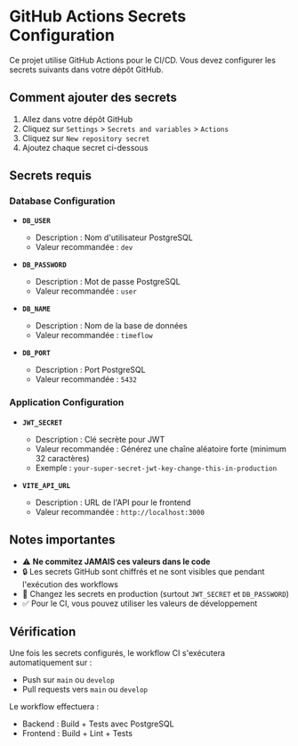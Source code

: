 # GitHub Actions Secrets Configuration

Ce projet utilise GitHub Actions pour le CI/CD. Vous devez configurer les secrets suivants dans votre dépôt GitHub.

## Comment ajouter des secrets

1. Allez dans votre dépôt GitHub
2. Cliquez sur `Settings` > `Secrets and variables` > `Actions`
3. Cliquez sur `New repository secret`
4. Ajoutez chaque secret ci-dessous

## Secrets requis

### Database Configuration

- **`DB_USER`**
  - Description : Nom d'utilisateur PostgreSQL
  - Valeur recommandée : `dev`

- **`DB_PASSWORD`**
  - Description : Mot de passe PostgreSQL
  - Valeur recommandée : `user`

- **`DB_NAME`**
  - Description : Nom de la base de données
  - Valeur recommandée : `timeflow`

- **`DB_PORT`**
  - Description : Port PostgreSQL
  - Valeur recommandée : `5432`

### Application Configuration

- **`JWT_SECRET`**
  - Description : Clé secrète pour JWT
  - Valeur recommandée : Générez une chaîne aléatoire forte (minimum 32 caractères)
  - Exemple : `your-super-secret-jwt-key-change-this-in-production`

- **`VITE_API_URL`**
  - Description : URL de l'API pour le frontend
  - Valeur recommandée : `http://localhost:3000`

## Notes importantes

- ⚠️ **Ne commitez JAMAIS ces valeurs dans le code**
- 🔒 Les secrets GitHub sont chiffrés et ne sont visibles que pendant l'exécution des workflows
- 🔄 Changez les secrets en production (surtout `JWT_SECRET` et `DB_PASSWORD`)
- ✅ Pour le CI, vous pouvez utiliser les valeurs de développement

## Vérification

Une fois les secrets configurés, le workflow CI s'exécutera automatiquement sur :
- Push sur `main` ou `develop`
- Pull requests vers `main` ou `develop`

Le workflow effectuera :
- Backend : Build + Tests avec PostgreSQL
- Frontend : Build + Lint + Tests
